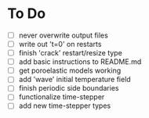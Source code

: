 # To Do
- [ ] never overwrite output files
- [ ] write out 't=0' on restarts
- [ ] finish 'crack' restart/resize type
- [ ] add basic instructions to README.md
- [ ] get poroelastic models working
- [ ] add 'wave' initial temperature field
- [ ] finish periodic side boundaries
- [ ] functionalize time-stepper
- [ ] add new time-stepper types
